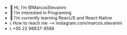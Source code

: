 - 👋 Hi, I’m @MarcosStevanini
- 👀 I’m interested in Programing
- 🌱 I’m currently learning ReactJS and React-Native
- 📞 How to reach me --> instagram.com/marcos.stevanini
- 📞 +55 22 98837-9588
<!---
MarcosStevanini/MarcosStevanini is a ✨ special ✨ repository because its `README.md` (this file) appears on your GitHub profile.
You can click the Preview link to take a look at your changes.
--->

